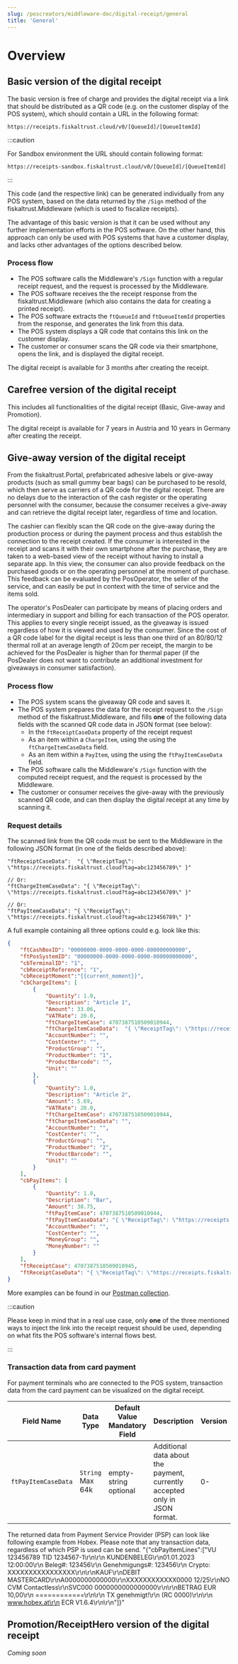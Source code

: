 ```yaml
---
slug: /poscreators/middleware-doc/digital-receipt/general
title: 'General'
---
```


# Overview 

## Basic version of the digital receipt
The basic version is free of charge and provides the digital receipt via a link that should be distributed as a QR code (e.g. on the customer display of the POS system), which should contain a URL in the following format: 
```
https://receipts.fiskaltrust.cloud/v0/[QueueId]/[QueueItemId]
```
:::caution

For Sandbox environment the URL should contain following format:
```
https://receipts-sandbox.fiskaltrust.cloud/v0/[QueueId]/[QueueItemId]
```
:::

This code (and the respective link) can be generated individually from any POS system, based on the data returned by the `/Sign` method of the fiskaltrust.Middleware (which is used to fiscalize receipts).

The advantage of this basic version is that it can be used without any further implementation efforts in the POS software. On the other hand, this approach can only be used with POS systems that have a customer display, and lacks other advantages of the options described below.

### Process flow
- The POS software calls the Middleware's `/Sign` function with a regular receipt request, and the request is processed by the Middleware.
- The POS software receives the the receipt response from the fiskaltrust.Middleware (which also contains the data for creating a printed receipt).
- The POS software extracts the `ftQueueId` and `ftQueueItemId` properties from the response, and generates the link from this data.
- The POS system displays a QR code that contains this link on the customer display.
- The customer or consumer scans the QR code via their smartphone, opens the link, and is displayed the digital receipt.

The digital receipt is available for 3 months after creating the receipt.

## Carefree version of the digital receipt 
This includes all functionalities of the digital receipt (Basic, Give-away and Promotion). 

The digital receipt is available for 7 years in Austria and 10 years in Germany after creating the receipt. 

## Give-away version of the digital receipt
From the fiskaltrust.Portal, prefabricated adhesive labels or give-away products (such as small gummy bear bags) can be purchased to be resold, which then serve as carriers of a QR code for the digital receipt. There are no delays due to the interaction of the cash register or the operating personnel with the consumer, because the consumer receives a give-away and can retrieve the digital receipt later, regardless of time and location.

The cashier can flexibly scan the QR code on the give-away during the production process or during the payment process and thus establish the connection to the receipt created. If the consumer is interested in the receipt and scans it with their own smartphone after the purchase, they are taken to a web-based view of the receipt without having to install a separate app. In this view, the consumer can also provide feedback on the purchased goods or on the operating personnel at the moment of purchase. This feedback can be evaluated by the PosOperator, the seller of the service, and can easily be put in context with the time of service and the items sold.

The operator's PosDealer can participate by means of placing orders and intermediary in support and billing for each transaction of the POS operator. This applies to every single receipt issued, as the giveaway is issued regardless of how it is viewed and used by the consumer. Since the cost of a QR code label for the digital receipt is less than one third of an 80/80/12 thermal roll at an average length of 20cm per receipt, the margin to be achieved for the PosDealer is higher than for thermal paper (if the PosDealer does not want to contribute an additional investment for giveaways in consumer satisfaction).

### Process flow
- The POS system scans the giveaway QR code and saves it.
- The POS system prepares the data for the receipt request to the `/Sign` method of the fiskaltrust.Middleware, and fills **one** of the following data fields with the scanned QR code data in JSON format (see below):
  - In the `ftReceiptCaseData` property of the receipt request
  - As an item within a `ChargeItem`, using the using the `ftChargeItemCaseData` field.
  - As an item within a `PayItem`, using the using the `ftPayItemCaseData` field.
- The POS software calls the Middleware's `/Sign` function with the computed receipt request, and the request is processed by the Middleware.
- The customer or consumer receives the give-away with the previously scanned QR code, and can then display the digital receipt at any time by scanning it.

### Request details
The scanned link from the QR code must be sent to the Middleware in the following JSON format (in one of the fields described above):
```jsonc
"ftReceiptCaseData":  "{ \"ReceiptTag\": \"https://receipts.fiskaltrust.cloud?tag=abc123456789\" }"

// Or:
"ftChargeItemCaseData": "{ \"ReceiptTag\": \"https://receipts.fiskaltrust.cloud?tag=abc123456789\" }"

// Or:
"ftPayItemCaseData": "{ \"ReceiptTag\": \"https://receipts.fiskaltrust.cloud?tag=abc123456789\" }"
```

A full example containing all three options could e.g. look like this:
```json
{
    "ftCashBoxID": "00000000-0000-0000-0000-000000000000",
    "ftPosSystemID": "00000000-0000-0000-0000-000000000000",
    "cbTerminalID": "1",
    "cbReceiptReference": "1",
    "cbReceiptMoment":"{{current_moment}}",
    "cbChargeItems": [
        {
            "Quantity": 1.0,
            "Description": "Article 1",
            "Amount": 33.06,
            "VATRate": 20.0,
            "ftChargeItemCase": 4707387510509010944,
            "ftChargeItemCaseData":  "{ \"ReceiptTag\": \"https://receipts.fiskaltrust.cloud?tag=abc123456789\" }",
            "AccountNumber": "",
            "CostCenter": "",
            "ProductGroup": "",
            "ProductNumber": "1",
            "ProductBarcode": "",
            "Unit": ""
        },
        {
            "Quantity": 1.0,
            "Description": "Article 2",
            "Amount": 5.69,
            "VATRate": 20.0,
            "ftChargeItemCase": 4707387510509010944,
            "ftChargeItemCaseData": "",
            "AccountNumber": "",
            "CostCenter": "",
            "ProductGroup": "",
            "ProductNumber": "2",
            "ProductBarcode": "",
            "Unit": ""
        }
    ],
    "cbPayItems": [
        {
            "Quantity": 1.0,
            "Description": "Bar",
            "Amount": 38.75,
            "ftPayItemCase": 4707387510509010944,
            "ftPayItemCaseData": "{ \"ReceiptTag\": \"https://receipts.fiskaltrust.cloud?tag=abclökaejölasjf\" }",
            "AccountNumber": "",
            "CostCenter": "",
            "MoneyGroup": "",
            "MoneyNumber": ""
        }
    ],
    "ftReceiptCase": 4707387510509010945,
    "ftReceiptCaseData": "{ \"ReceiptTag\": \"https://receipts.fiskaltrust.cloud?tag=abclökaejölasjf\" }"
}

```

More examples can be found in our [Postman collection](https://middleware-samples.docs.fiskaltrust.cloud/).

:::caution

Please keep in mind that in a real use case, only **one** of the three mentioned ways to inject the link into the receipt request should be used, depending on what fits the POS software's internal flows best.

:::

### Transaction data from card payment
For payment terminals who are connected to the POS system, transaction data from the card payment can be visualized on the digital receipt.

| Field Name          | Data Type             | Default Value<br />Mandatory Field | Description                                                                                                           | Version |
|---------------------|-----------------------|------------------------------------|-----------------------------------------------------------------------------------------------------------------------|---------|
| `ftPayItemCaseData` | `String`<br />Max 64k | empty-string<br />optional         | Additional data about the payment, currently accepted only in JSON format.                                            | 0-      |

The returned data from Payment Service Provider (PSP) can look like following example from Hobex. Please note that any transaction data, regardless of which PSP is used can be send. 
"{"cbPayItemLines":["VU 123456789 TID 1234567-1\r\n\r\n KUNDENBELEG\r\n01.01.2023 12:00:00\r\n Beleg#: 123456\r\n Genehmigungs#: 123456\r\n Crypto: XXXXXXXXXXXXXXXX\r\n\r\nKAUF\r\nDEBIT MASTERCARD\r\nA0000000000000\r\nXXXXXXXXXXXX0000 12/25\r\nNO CVM Contactless\r\nSVC000 0000000000000000\r\n\r\nBETRAG EUR 10,00\r\n ============\r\n\r\n TX genehmigt!\r\n (RC 0000)\r\n\r\n www.hobex.at\r\n ECR V1.6.4\r\n\r\n"]}"

## Promotion/ReceiptHero version of the digital receipt 
_Coming soon_
